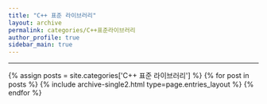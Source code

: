```yaml
---
title: "C++ 표준 라이브러리"
layout: archive
permalink: categories/C++표준라이브러리
author_profile: true
sidebar_main: true
---
```


<!-- 공백이 포함되어 있는 카테고리 이름의 경우 site.categories['a b c'] 이런식으로! -->

***

{% assign posts = site.categories['C++ 표준 라이브러리'] %}
{% for post in posts %} {% include archive-single2.html type=page.entries_layout %} {% endfor %}